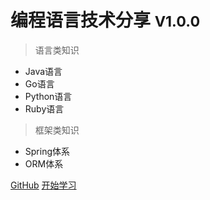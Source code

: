 # 编程语言技术分享 <small>V1.0.0</small>

> 语言类知识

- Java语言
- Go语言
- Python语言
- Ruby语言

> 框架类知识

- Spring体系
- ORM体系

[GitHub](https://github.com/WEIQI1127/WEIQI1127.github.io.git/)
[开始学习](md/introduction/introduction.md)

<!-- ---
## 必看专栏
- Java体系：对Java基础、高级特性、网络编程、JVM等内容做了系统的分享
- Spring体系：对Spring核心内容做了详细系统的分享，对目前流行的SpringBoot、SpringCloud进行源码分析
- 实战项目：会对流行的IM开源项目做一个详细的介绍和开发，从0到1开发一个秒杀小型系统

## 公众号
本专栏的最新文章都会第一时间发不到微信公众号，获取一手信息欢迎关注微信公众号 `编程之艺术`：
<div align=center><img src="images/code_skill.jpg"></div> -->